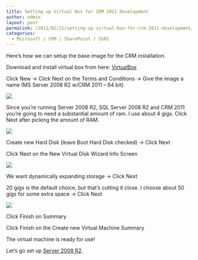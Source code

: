 ```yaml
---
title: Setting up Virtual Box for CRM 2011 Development
author: admin
layout: post
permalink: /2011/02/21/setting-up-virtual-box-for-crm-2011-development/
categories:
  - Microsoft / CRM / SharePoint / SSRS
---
```



Here’s how we can setup the base image for the CRM installation.

Download and install virtual box from here: [VirtualBox][1]

 [1]: http://www.virtualbox.org/wiki/Downloads

Click New -> Click Next on the Terms and Conditions -> Give the image a name (MS Server 2008 R2 w/CRM 2011 – 64 bit)

![][3]

 [3]: /images/old/VB_Setup_New2.png

Since you’re running Server 2008 R2, SQL Server 2008 R2 and CRM 2011 you’re going to need a substantial amount of ram. I use about 4 gigs. Click Next after picking the amount of RAM.

![][4]

 [4]: /images/old/VM_Setup_RAM.png

Create new Hard Disk (leave Boot Hard Disk checked) -> Click Next

Click Next on the New Virtual Disk Wizard Info Screen

![][5]

 [5]: /images/old/VM_Setup_HD_Storage.png

We want dynamically expanding storage -> Click Next

20 gigs is the default choice, but that’s cutting it close. I choose about 50 gigs for some extra space -> Click Next

![][6]

 [6]: /images/old/VM_Setup_Location_Size.png

Click Finish on Summary

Click Finish on the Create new Virtual Machine Summary

The virtual machine is ready for use!

Let’s go set up [Server 2008 R2][7].

 [7]: http://www.ryanonrails.com/2011/02/21/server-2008-r2-setup-installation-for-crm-2011-development/